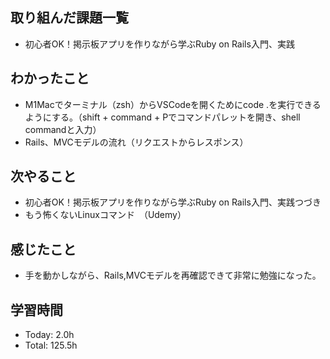 ## 取り組んだ課題一覧
- 初心者OK！掲示板アプリを作りながら学ぶRuby on Rails入門、実践
## わかったこと
- M1Macでターミナル（zsh）からVSCodeを開くためにcode .を実行できるようにする。（shift + command + Pでコマンドパレットを開き、shell commandと入力）
- Rails、MVCモデルの流れ（リクエストからレスポンス）
## 次やること
- 初心者OK！掲示板アプリを作りながら学ぶRuby on Rails入門、実践つづき
- もう怖くないLinuxコマンド　（Udemy）
## 感じたこと
- 手を動かしながら、Rails,MVCモデルを再確認できて非常に勉強になった。
## 学習時間
- Today: 2.0h
- Total: 125.5h
